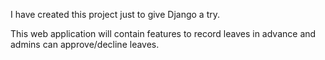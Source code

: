 I have created this project just to give Django a try.

This web application will contain features to record leaves in advance and admins can approve/decline leaves.

